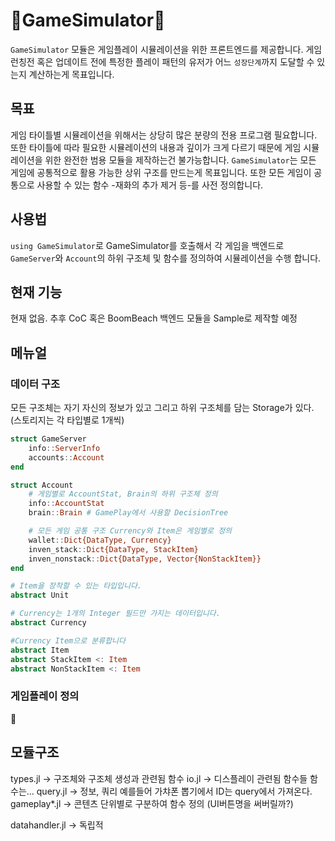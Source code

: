 # :construction:GameSimulator:construction:


`GameSimulator` 모듈은 게임플레이 시뮬레이션을 위한 프론트엔드를 제공합니다. 게임 런칭전 혹은 업데이트 전에 특정한 플레이 패턴의 유저가 어느 `성장단계`까지 도달할 수 있는지 계산하는게 목표입니다.

## 목표
게임 타이틀별 시뮬레이션을 위해서는 상당히 많은 분량의 전용 프로그램 필요합니다. 또한 타이틀에 따라 필요한 시뮬레이션의 내용과 깊이가 크게 다르기 때문에 게임 시뮬레이션을 위한 완전한 범용 모듈을 제작하는건 불가능합니다. `GameSimulator`는 모든 게임에 공통적으로 활용 가능한 상위 구조를 만드는게 목표입니다. 또한 모든 게임이 공통으로 사용할 수 있는 함수 -재화의 추가 제거 등-를 사전 정의합니다.

## 사용법
`using GameSimulator`로 GameSimulator를 호출해서 각 게임을 백엔드로 `GameServer`와 `Account`의 하위 구조체 및 함수를 정의하여 시뮬레이션을 수행 합니다.


## 현재 기능
현재 없음. 추후 CoC 혹은 BoomBeach 백엔드 모듈을 Sample로 제작할 예정

## 메뉴얼

### 데이터 구조
모든 구조체는 자기 자신의 정보가 있고
그리고 하위 구조체를 담는 Storage가 있다. (스토리지는 각 타입별로 1개씩)
``` julia
struct GameServer
    info::ServerInfo
    accounts::Account
end

struct Account
    # 게임별로 AccountStat, Brain의 하위 구조체 정의
    info::AccountStat
    brain::Brain # GamePlay에서 사용할 DecisionTree

    # 모든 게임 공통 구조 Currency와 Item은 게임별로 정의
    wallet::Dict{DataType, Currency}
    inven_stack::Dict{DataType, StackItem}
    inven_nonstack::Dict{DataType, Vector{NonStackItem}}
end
```

``` julia
# Item을 장착할 수 있는 타입입니다.
abstract Unit

# Currency는 1개의 Integer 필드만 가지는 데이터입니다.
abstract Currency

#Currency Item으로 분류합니다
abstract Item
abstract StackItem <: Item
abstract NonStackItem <: Item
```

### 게임플레이 정의
:construction:


## 모듈구조
types.jl -> 구조체와 구조체 생성과 관련됨 함수
io.jl -> 디스플레이 관련됨 함수들
함수는...
query.jl -> 정보, 쿼리 예를들어 가챠폰 뽑기에서 ID는 query에서 가져온다.
gameplay\*.jl -> 콘텐츠 단위별로 구분하여 함수 정의 (UI버튼명을 써버릴까?)

datahandler.jl -> 독립적
